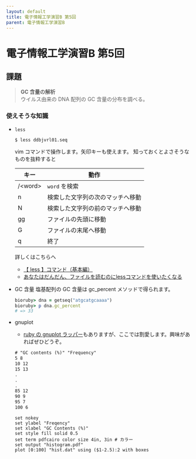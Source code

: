```yaml
---
layout: default
title: 電子情報工学演習B 第5回
parent: 電子情報工学演習B
---
```


# 電子情報工学演習B 第5回

## 課題

> **GC 含量の解析**  
> ウイルス由来の DNA 配列の GC 含量の分布を調べる。

### 使えそうな知識

- `less`
    ```console
    $ less ddbjvrl01.seq
    ```
    vim コマンドで操作します。矢印キーも使えます。
    知っておくとよさそうなものを抜粋すると
    
    |キー|動作|
    |---|---|
    |/\<word\>|`word` を検索|
    |n|検索した文字列の次のマッチへ移動|
    |N|検索した文字列の前のマッチへ移動|
    |gg|ファイルの先頭に移動|
    |G|ファイルの末尾へ移動|
    |q|終了|

    詳しくはこちらへ

    - [【 less 】コマンド（基本編）](https://atmarkit.itmedia.co.jp/ait/articles/1702/09/news031.html)
    - [あなたはだんだん、ファイルを読むのにlessコマンドを使いたくなる](https://qiita.com/marrontan619/items/95e954972706f32be255)

- GC 含量
    塩基配列の GC 含量は gc_percent メソッドで得られます。
    ```ruby
    bioruby> dna = getseq("atgcatgcaaaa")
    bioruby> p dna.gc_percent
    # => 33
    ```

- gnuplot
    - [ruby の gnuplot ラッパー](https://github.com/ruby-numo/numo-gnuplot)もありますが、ここでは割愛します。興味があればぜひどうぞ。
    ```txt
    # "GC contents (%)" "Frequency"
    5 8
    10 12
    15 13
    .
    .
    .
    85 12
    90 9
    95 7
    100 6
    ```
    ```gpt
    set nokey
    set ylabel "Freqency"
    set xlabel "GC Contents (%)"
    set style fill solid 0.5
    set term pdfcairo color size 4in, 3in # カラー
    set output "histogram.pdf"
    plot [0:100] "hist.dat" using ($1-2.5):2 with boxes
    ```